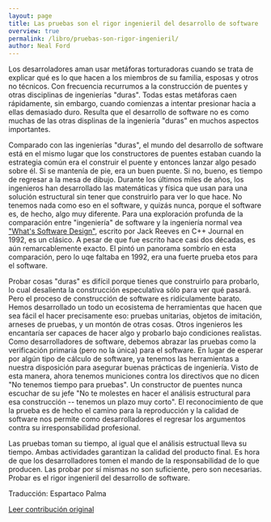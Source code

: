 ```yaml
---
layout: page
title: Las pruebas son el rigor ingenieril del desarrollo de software
overview: true
permalink: /libro/pruebas-son-rigor-ingenieril/
author: Neal Ford
---
```


Los desarroladores aman usar metáforas torturadoras cuando se trata de explicar qué es lo que hacen a los miembros de su familia, esposas y otros no técnicos. Con frecuencia recurrumos a la construcción de puentes y otras disciplinas de ingenierías "duras". Todas estas metáforas caen rápidamente, sin embargo, cuando comienzas a intentar presionar hacia a ellas demasiado duro. Resulta que el desarrollo de software no es como muchas de las otras displinas de la ingeniería "duras" en muchos aspectos importantes.

Comparado con las ingenierías "duras", el mundo del desarrollo de software está en el mismo lugar que los constructores de puentes estaban cuando la estrategia común era el construir el puente y entonces lanzar algo pesado sobre él. Si se mantenía de pie, era un buen puente. Si no, bueno, es tiempo de regresar a la mesa de dibujo. Durante los últimos miles de años, los ingenieros han desarrollado las matemáticas y física que usan para una solución estructural sin tener que construirlo para ver lo que hace. No tenemos nada como eso en el software, y quizás nunca, porque el software es, de hecho, algo muy diferente. Para una exploración profunda de la comparación entre "ingeniería" de software y la ingeniería normal vea ["What's Software Design"](http://www.developerdotstar.com/mag/articles/reeves_design.html), escrito por Jack Reeves en C++ Journal en 1992, es un clásico. A pesar de que fue escrito hace casi dos décadas, es aún remarcablemente exacto. El pintó un panorama sombrío en esta comparación, pero lo uqe faltaba en 1992, era una fuerte prueba etos para el software.

Probar cosas "duras" es difícil porque tienes que construirlo para probarlo, lo cual desalienta la construcción especulativa sólo para ver qué pasará. Pero el proceso de construcción de software es ridículamente barato. Hemos desarrollado un todo un ecosistema de herramientas que hacen que sea fácil el hacer precisamente eso: pruebas unitarias, objetos de imitación, arneses de pruebas, y un montón de otras cosas. Otros ingenieros les encantaría ser capaces de hacer algo y probarlo bajo condiciones realistas. Como desarrolladores de software, debemos abrazar las pruebas como la verificación primaria (pero no la única) para el software. En lugar de esperar por algún tipo de cálculo de software, ya tenemos las herramientas a nuestra disposición para asegurar buenas prácticas de ingeniería. Visto de esta manera, ahora tenemos municiones contra los directivos que no dicen "No tenemos tiempo para pruebas". Un constructor de puentes nunca escuchar de su jefe "No te molestes en hacer el análisis estructural para esa construcción -- tenemos un plazo muy corto". El reconocimiento de que la prueba es de hecho el camino para la reproducción y la calidad de software nos permite como desarrolladores el regresar los argumentos contra su irresponsabilidad profesional.

Las pruebas toman su tiempo, al igual que el análisis estructual lleva su tiempo. Ambas actividades garantizan la calidad del producto final. Es hora de que los desarrolladores tomen el mando de la responsabilidad de lo que producen. Las probar por sí mismas no son suficiente, pero son necesarias. Probar es el rigor ingenieril del desarrollo de software.


Traducción: Espartaco Palma

[Leer contribución original](http://programmer.97things.oreilly.com/wiki/index.php/Testing_Is_the_Engineering_Rigor_of_Software_Development)
